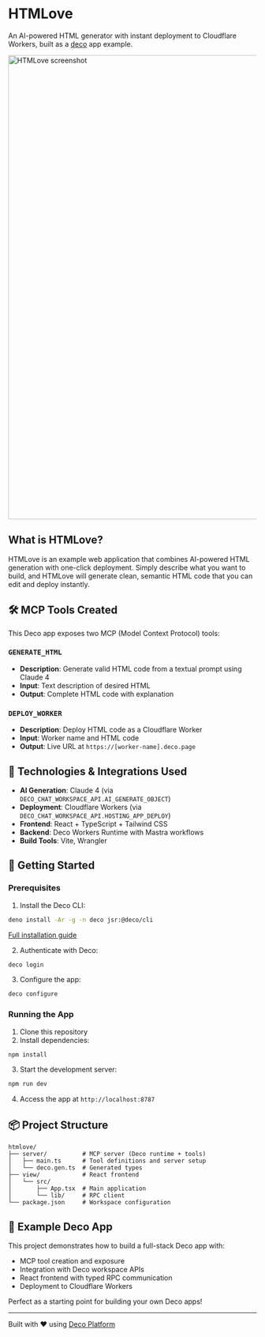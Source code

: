 # HTMLove

An AI-powered HTML generator with instant deployment to Cloudflare Workers, built as a [deco](https://deco.chat) app example.

<img width="1341" height="940" alt="HTMLove screenshot" src="https://github.com/user-attachments/assets/3808de85-cfc2-4d27-922a-a65bbf7939d7" />

## What is HTMLove?

HTMLove is an example web application that combines AI-powered HTML generation with one-click deployment. Simply describe what you want to build, and HTMLove will generate clean, semantic HTML code that you can edit and deploy instantly.

## 🛠️ MCP Tools Created

This Deco app exposes two MCP (Model Context Protocol) tools:

### `GENERATE_HTML`
- **Description**: Generate valid HTML code from a textual prompt using Claude 4
- **Input**: Text description of desired HTML
- **Output**: Complete HTML code with explanation

### `DEPLOY_WORKER` 
- **Description**: Deploy HTML code as a Cloudflare Worker
- **Input**: Worker name and HTML code
- **Output**: Live URL at `https://[worker-name].deco.page`

## 🔧 Technologies & Integrations Used

- **AI Generation**: Claude 4 (via `DECO_CHAT_WORKSPACE_API.AI_GENERATE_OBJECT`)
- **Deployment**: Cloudflare Workers (via `DECO_CHAT_WORKSPACE_API.HOSTING_APP_DEPLOY`)
- **Frontend**: React + TypeScript + Tailwind CSS
- **Backend**: Deco Workers Runtime with Mastra workflows
- **Build Tools**: Vite, Wrangler

## 🚀 Getting Started

### Prerequisites

1. Install the Deco CLI:
```bash
deno install -Ar -g -n deco jsr:@deco/cli
```
[Full installation guide](https://github.com/deco-cx/chat?tab=readme-ov-file#%EF%B8%8F-using-the-cli)

2. Authenticate with Deco:
```bash
deco login
```

3. Configure the app:
```bash
deco configure
```

### Running the App

1. Clone this repository
2. Install dependencies:
```bash
npm install
```

3. Start the development server:
```bash
npm run dev
```

4. Access the app at `http://localhost:8787`

## 📦 Project Structure

```
htmlove/
├── server/          # MCP server (Deco runtime + tools)
│   ├── main.ts      # Tool definitions and server setup
│   └── deco.gen.ts  # Generated types
├── view/            # React frontend
│   └── src/
│       ├── App.tsx  # Main application
│       └── lib/     # RPC client
└── package.json     # Workspace configuration
```

## 🎯 Example Deco App

This project demonstrates how to build a full-stack Deco app with:
- MCP tool creation and exposure
- Integration with Deco workspace APIs
- React frontend with typed RPC communication
- Deployment to Cloudflare Workers

Perfect as a starting point for building your own Deco apps!

---

Built with ❤️ using [Deco Platform](https://deco.chat)
